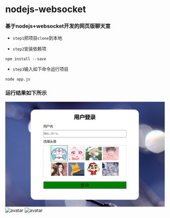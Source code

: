# nodejs-websocket

### 基于nodejs+websocket开发的网页版聊天室

+ `step1`把项目`clone`到本地

+ `step2`安装依赖项

```shell
npm install --save
```

+ `step3`输入如下命令运行项目

```shell
node app.js
```

### 运行结果如下所示

![avatar](wechatPng/1.png)
![avatar](wecharPng/5.png)
![avatar](wecharPng/6.png)
